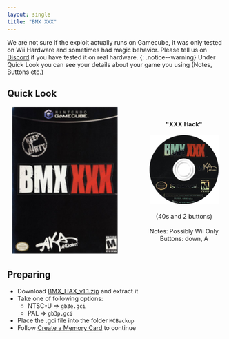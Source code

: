 ```yaml
---
layout: single
title: "BMX XXX"
---
```

We are not sure if the exploit actually runs on Gamecube, it was only tested on Wii Hardware and sometimes had magic behavior.
Please tell us on [Discord](https://discord.gg/gamecube) if you have tested it on real hardware.
{: .notice--warning}
Under Quick Look you can see your details about your game you using (Notes, Buttons etc.)
## Quick Look
<!--TODO: Test. not tested on hardware-->
<table style="table-layout: fixed; width: 552px">
<colgroup>
<col style="width: 268px">
<col style="width: 284px">
</colgroup>
<thead>
  <tr>
    <td style="text-align:center">
      <img src="/images/gameArt/GB3E/GB3E_box.png" alt="BMX Box Art" width="244" height="340">
    </td>
    <td style="text-align:center">
      <b>"XXX Hack"</b><br>
      <br><img src="/images/gameArt/GB3E/GB3E_disc.png" alt="BMX Disc Art" width="160" height="160">
      <br>
      <br>(40s and 2 buttons)<br>
      <br>Notes: Possibly Wii Only
      <br>Buttons: down, A
      <br>
    </td>
  </tr>
</thead>
</table>
<!--  //////////////////////////////////////////////////////////   -->

## Preparing
- Download [BMX_HAX_v1.1.zip](files\saves\BMX_HAX_v1.1.zip) and extract it
- Take one of following options:
  * NTSC-U => `gb3e.gci`
  * PAL => `gb3p.gci`
- Place the .gci file into the folder `MCBackup`
- Follow [Create a Memory Card](/saveExploits#create-a-memory-card) to continue
